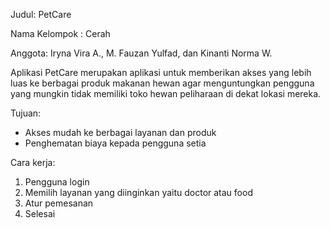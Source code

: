 Judul:  PetCare

Nama Kelompok : Cerah

Anggota: Iryna Vira A., M. Fauzan Yulfad, dan Kinanti Norma W.

Aplikasi PetCare merupakan aplikasi untuk memberikan akses yang lebih luas ke berbagai produk makanan hewan agar menguntungkan pengguna yang mungkin tidak memiliki toko hewan peliharaan di dekat lokasi mereka.

Tujuan: 
- Akses mudah ke berbagai layanan dan produk
- Penghematan biaya kepada pengguna setia

Cara kerja: 
1. Pengguna login
2. Memilih layanan yang diinginkan yaitu doctor atau food
3. Atur pemesanan
4. Selesai
